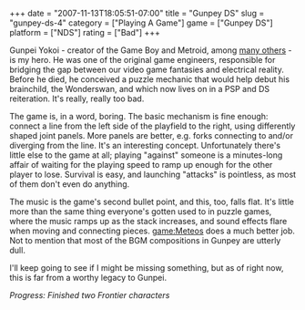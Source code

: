 +++
date = "2007-11-13T18:05:51-07:00"
title = "Gunpey DS"
slug = "gunpey-ds-4"
category = ["Playing A Game"]
game = ["Gunpey DS"]
platform = ["NDS"]
rating = ["Bad"]
+++

Gunpei Yokoi - creator of the Game Boy and Metroid, among <a href="http://en.wikipedia.org/wiki/Gunpei_Yokoi">many others</a> - is my hero.  He was one of the original game engineers, responsible for bridging the gap between our video game fantasies and electrical reality.  Before he died, he conceived a puzzle mechanic that would help debut his brainchild, the Wonderswan, and which now lives on in a PSP and DS reiteration.  It's really, really too bad.

The game is, in a word, boring.  The basic mechanism is fine enough: connect a line from the left side of the playfield to the right, using differently shaped joint panels.  More panels are better, e.g. forks connecting to and/or diverging from the line.  It's an interesting concept.  Unfortunately there's little else to the game at all; playing "against" someone is a minutes-long affair of waiting for the playing speed to ramp up enough for the other player to lose.  Survival is easy, and launching "attacks" is pointless, as most of them don't even do anything.

The music is the game's second bullet point, and this, too, falls flat.  It's little more than the same thing everyone's gotten used to in puzzle games, where the music ramps up as the stack increases, and sound effects flare when moving and connecting pieces.  <game:Meteos> does a much better job.  Not to mention that most of the BGM compositions in Gunpey are utterly dull.

I'll keep going to see if I might be missing something, but as of right now, this is far from a worthy legacy to Gunpei.

<i>Progress: Finished two Frontier characters</i>
